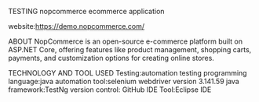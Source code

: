 TESTING nopcommerce ecommerce application

website:https://demo.nopcommerce.com/

ABOUT
NopCommerce is an open-source e-commerce platform built on ASP.NET Core, offering features like product management, shopping carts, payments, and customization options for creating online stores.

TECHNOLOGY AND TOOL USED
Testing:automation testing
programming language:java
automation tool:selenium webdriver version 3.141.59
java framework:TestNg
version control: GitHub
IDE Tool:Eclipse IDE

